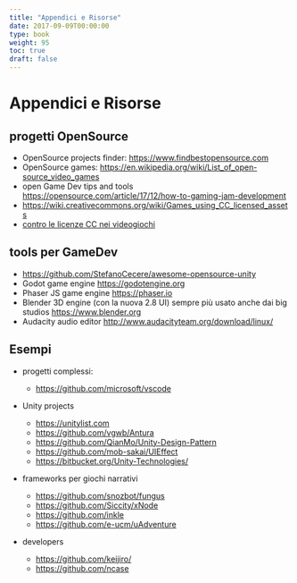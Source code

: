 ```yaml
---
title: "Appendici e Risorse"
date: 2017-09-09T00:00:00
type: book
weight: 95
toc: true
draft: false
---
```

# Appendici e Risorse

## progetti OpenSource
- OpenSource projects finder: <https://www.findbestopensource.com>
- OpenSource games: <https://en.wikipedia.org/wiki/List_of_open-source_video_games>
- open Game Dev tips and tools <https://opensource.com/article/17/12/how-to-gaming-jam-development>
- <https://wiki.creativecommons.org/wiki/Games_using_CC_licensed_assets>
- [contro le licenze CC nei videogiochi](https://www.gamasutra.com/blogs/StephenMcArthur/20160112/262962/Creative_Commons_is_Not_a_Smart_Source_for_Video_Game_Assets.php)

## tools per GameDev
- <https://github.com/StefanoCecere/awesome-opensource-unity>
- Godot game engine https://godotengine.org
- Phaser JS game engine https://phaser.io
- Blender 3D engine (con la nuova 2.8 UI) sempre più usato anche dai big studios https://www.blender.org
- Audacity audio editor http://www.audacityteam.org/download/linux/
 
## Esempi
- progetti complessi:
  - https://github.com/microsoft/vscode

- Unity projects
  - https://unitylist.com
  - https://github.com/vgwb/Antura
  - https://github.com/QianMo/Unity-Design-Pattern
  - https://github.com/mob-sakai/UIEffect
  - https://bitbucket.org/Unity-Technologies/

- frameworks per giochi narrativi
  - https://github.com/snozbot/fungus
  - https://github.com/Siccity/xNode
  - https://github.com/inkle
  - https://github.com/e-ucm/uAdventure

- developers
  - https://github.com/keijiro/
  - https://github.com/ncase

